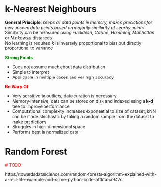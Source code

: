 # k-Nearest Neighbours  
**General Principle**: *keeps all data points in memory, makes predictions for new unseen data points based on majority similarity of nearby points*  
Similarity can be measured using *Euclidean*, *Cosine*, *Hamming*, *Manhattan* or *Minkowski* distances  
No learning is required
*k* is inversely proportional to bias but directly proportional to variance  

<span style="color:green;">**Strong Points**</span>  
- Does not assume much about data distribution   
- Simple to interpret  
- Applicable in multiple cases and ver high accuracy  

<span style="color:red">**Be Wary Of**</span>  
- Very sensitive to outliers, data curation is necessary  
- Memory-intensive, data can be stored on disk and indexed using a **k-d** tree to improve performance  
- Computational complexity increases exponential to size of dataset, kNN can be made stochastic by taking a random sample from the dataset to make predictions  
- Struggles in high-dimensional space  
- Performs best in normalized data

# Random Forest  
<p style="color:red"># TODO</p>
https://towardsdatascience.com/random-forests-algorithm-explained-with-a-real-life-example-and-some-python-code-affbfa5a942c